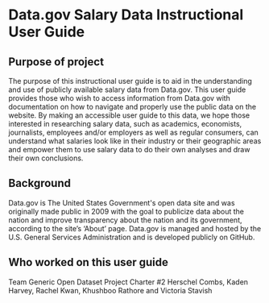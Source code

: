# Data.gov Salary Data Instructional User Guide
## Purpose of project
The purpose of this instructional user guide is to aid in the understanding and use of publicly available salary data from Data.gov. This user guide provides those who wish to access information from Data.gov with documentation on how to navigate and properly use the public data on the website. By making an accessible user guide to this data, we hope those interested in researching salary data, such as academics, economists, journalists, employees and/or employers as well as regular consumers, can understand what salaries look like in their industry or their geographic areas and empower them to use salary data to do their own analyses and draw their own conclusions.

## Background
Data.gov is The United States Government's open data site and was originally made public in 2009 with the goal to publicize data about the nation and improve transparency about the nation and its government, according to the site’s ‘About’ page. Data.gov is managed and hosted by the U.S. General Services Administration and is developed publicly on GitHub.

## Who worked on this user guide
Team Generic Open Dataset Project Charter #2
Herschel Combs, Kaden Harvey, Rachel Kwan, Khushboo Rathore and Victoria Stavish

